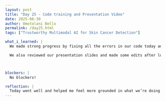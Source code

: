 ```yaml
---
layout: post
title: "Day 25 - Code training and Presentation Video"
date: 2025-06-30
author: Omotolani Bello
permalink: /day25.html
tags: ["Trustworthy Multimodal AI for Skin Cancer Detection"]

what_i_learned: |
  We made strong progress by fixing all the errors in our code today and moving forward with the next steps. We successfully resolved the image paths and parsed the images, which felt like a big step forward after the earlier setbacks. As a group, we took time to talk through the code—what we’ve done so far, where to focus next, and what to expect as we continue building.

  We also reviewed our presentation slides and made some edits after looking at a sample from last year, which gave us better direction. Going through all these steps has definitely helped me understand the process more clearly. At this point, I feel confident explaining how to create the model, what it should produce, and the terms involved.



blockers: |
  No blockers!

reflection: |
  Today went well and helped me feel more grounded in what we’re doing. Fixing the errors in our code and finally getting the images to parse properly was a huge relief—it felt like a weight off our shoulders. Talking through the code with the group gave some clarity on what we’ve done so far and what still needs attention. Looking at last year’s presentation example helped us tighten up our own slides, which made a big difference. I can now explain how the model works without second-guessing myself, and that’s a nice shift from how things felt just a week ago. It’s starting to feel like we’re really getting somewhere.
---
```

